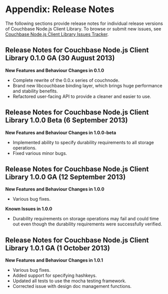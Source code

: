 # Appendix: Release Notes

The following sections provide release notes for individual release versions of
Couchbase Node.js Client Library. To browse or submit new issues, see [Couchbase
Node.js Client Library Issues
Tracker](http://www.couchbase.com/issues/browse/JSCBC).

<a id="couchbase-sdk-node-rn_0-1-0"></a>

## Release Notes for Couchbase Node.js Client Library 0.1.0 GA (30 August 2013)

**New Features and Behaviour Changes in 0.1.0**

 * Complete rewrite of the 0.0.x series of couchnode.
 * Brand new libcouchbase binding layer, which brings huge performance and stability 
   benefits.
 * Refactored user-facing API to provide a cleaner and easier to use.

<a id="couchbase-sdk-node-rn_1-0-0-beta"></a>

## Release Notes for Couchbase Node.js Client Library 1.0.0 Beta (6 September 2013)

**New Features and Behaviour Changes in 1.0.0-beta**

 * Implemented ability to specify durability requirements to all storage operations.
 * Fixed various minor bugs.

<a id="couchbase-sdk-node-rn_1-0-0"></a>

## Release Notes for Couchbase Node.js Client Library 1.0.0 GA (12 September 2013)

**New Features and Behaviour Changes in 1.0.0**

 * Various bug fixes.

**Known Issues in 1.0.0**

 * Durability requirements on storage operations may fail and could time out even
   though the durability requirements were successfully verified.

## Release Notes for Couchbase Node.js Client Library 1.0.1 GA (1 October 2013)

**New Features and Behaviour Changes in 1.0.1**

 * Various bug fixes.
 * Added support for specifying hashkeys.
 * Updated all tests to use the mocha testing framework.
 * Corrected issue with design doc management functions.

